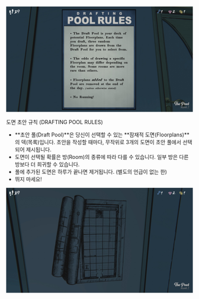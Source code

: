 ![IMG_1853.JPG](images/IMG_1853.JPG)

도면 초안 규칙 (DRAFTING POOL RULES)

- **초안 풀(Draft Pool)**은 당신이 선택할 수 있는 **잠재적 도면(Floorplans)**의 덱(목록)입니다. 초안을 작성할 때마다, 무작위로 3개의 도면이 초안 풀에서 선택되어 제시됩니다.
- 도면이 선택될 확률은 방(Room)의 종류에 따라 다를 수 있습니다. 일부 방은 다른 방보다 더 희귀할 수 있습니다.
- 풀에 추가된 도면은 하루가 끝나면 제거됩니다. (별도의 언급이 없는 한)
- 뛰지 마세요!

![IMG_1854.JPG](images/IMG_1854.JPG)